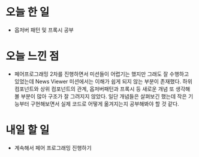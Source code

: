 # 오늘 한 일

- 옵저버 패턴 및 프록시 공부

# 오늘 느낀 점

- 페어프로그래밍 2차를 진행하면서 미션들이 어렵기는 했지만 그래도 잘 수행하고 있었는데 News Viewer 미션에서는 이해가 쉽게 되지 않는 부분이 존재했다. 하위 컴포넌트와 상위 컴포넌트의 관계, 옵저버패턴과 프록시 등 새로운 개념 또 생각해 볼 부분이 많아 구조가 잘 그려지지 않았다. 일단 개념들은 살펴보긴 했는데 작은 기능부터 구현해보면서 실제 코드로 어떻게 옮겨지는지 공부해봐야 할 것 같다.

# 내일 할 일

- 계속해서 페어 프로그래밍 진행하기

